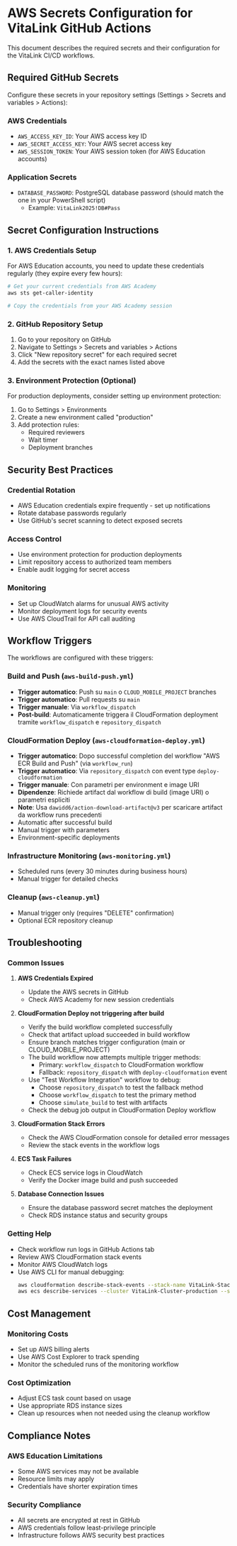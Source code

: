 # AWS Secrets Configuration for VitaLink GitHub Actions

This document describes the required secrets and their configuration for the VitaLink CI/CD workflows.

## Required GitHub Secrets

Configure these secrets in your repository settings (Settings > Secrets and variables > Actions):

### AWS Credentials
- `AWS_ACCESS_KEY_ID`: Your AWS access key ID
- `AWS_SECRET_ACCESS_KEY`: Your AWS secret access key  
- `AWS_SESSION_TOKEN`: Your AWS session token (for AWS Education accounts)

### Application Secrets
- `DATABASE_PASSWORD`: PostgreSQL database password (should match the one in your PowerShell script)
  - Example: `VitaLink2025!DB#Pass`

## Secret Configuration Instructions

### 1. AWS Credentials Setup

For AWS Education accounts, you need to update these credentials regularly (they expire every few hours):

```bash
# Get your current credentials from AWS Academy
aws sts get-caller-identity

# Copy the credentials from your AWS Academy session
```

### 2. GitHub Repository Setup

1. Go to your repository on GitHub
2. Navigate to Settings > Secrets and variables > Actions
3. Click "New repository secret" for each required secret
4. Add the secrets with the exact names listed above

### 3. Environment Protection (Optional)

For production deployments, consider setting up environment protection:

1. Go to Settings > Environments
2. Create a new environment called "production"
3. Add protection rules:
   - Required reviewers
   - Wait timer
   - Deployment branches

## Security Best Practices

### Credential Rotation
- AWS Education credentials expire frequently - set up notifications
- Rotate database passwords regularly
- Use GitHub's secret scanning to detect exposed secrets

### Access Control
- Use environment protection for production deployments
- Limit repository access to authorized team members
- Enable audit logging for secret access

### Monitoring
- Set up CloudWatch alarms for unusual AWS activity
- Monitor deployment logs for security events
- Use AWS CloudTrail for API call auditing

## Workflow Triggers

The workflows are configured with these triggers:

### Build and Push (`aws-build-push.yml`)
- **Trigger automatico**: Push su `main` o `CLOUD_MOBILE_PROJECT` branches
- **Trigger automatico**: Pull requests su `main`
- **Trigger manuale**: Via `workflow_dispatch`
- **Post-build**: Automaticamente triggera il CloudFormation deployment tramite `workflow_dispatch` e `repository_dispatch`

### CloudFormation Deploy (`aws-cloudformation-deploy.yml`)
- **Trigger automatico**: Dopo successful completion del workflow "AWS ECR Build and Push" (via `workflow_run`)
- **Trigger automatico**: Via `repository_dispatch` con event type `deploy-cloudformation`
- **Trigger manuale**: Con parametri per environment e image URI
- **Dipendenze**: Richiede artifact dal workflow di build (image URI) o parametri espliciti
- **Note**: Usa `dawidd6/action-download-artifact@v3` per scaricare artifact da workflow runs precedenti
- Automatic after successful build
- Manual trigger with parameters
- Environment-specific deployments

### Infrastructure Monitoring (`aws-monitoring.yml`)
- Scheduled runs (every 30 minutes during business hours)
- Manual trigger for detailed checks

### Cleanup (`aws-cleanup.yml`)
- Manual trigger only (requires "DELETE" confirmation)
- Optional ECR repository cleanup

## Troubleshooting

### Common Issues

1. **AWS Credentials Expired**
   - Update the AWS secrets in GitHub
   - Check AWS Academy for new session credentials

2. **CloudFormation Deploy not triggering after build**
   - Verify the build workflow completed successfully
   - Check that artifact upload succeeded in build workflow
   - Ensure branch matches trigger configuration (main or CLOUD_MOBILE_PROJECT)
   - The build workflow now attempts multiple trigger methods:
     - Primary: `workflow_dispatch` to CloudFormation workflow
     - Fallback: `repository_dispatch` with `deploy-cloudformation` event
   - Use "Test Workflow Integration" workflow to debug:
     - Choose `repository_dispatch` to test the fallback method
     - Choose `workflow_dispatch` to test the primary method
     - Choose `simulate_build` to test with artifacts
   - Check the debug job output in CloudFormation Deploy workflow

3. **CloudFormation Stack Errors**
   - Check the AWS CloudFormation console for detailed error messages
   - Review the stack events in the workflow logs

4. **ECS Task Failures**
   - Check ECS service logs in CloudWatch
   - Verify the Docker image build and push succeeded

5. **Database Connection Issues**
   - Ensure the database password secret matches the deployment
   - Check RDS instance status and security groups

### Getting Help

- Check workflow run logs in GitHub Actions tab
- Review AWS CloudFormation stack events
- Monitor AWS CloudWatch logs
- Use AWS CLI for manual debugging:
  ```bash
  aws cloudformation describe-stack-events --stack-name VitaLink-Stack
  aws ecs describe-services --cluster VitaLink-Cluster-production --services vitalink-service-production
  ```

## Cost Management

### Monitoring Costs
- Set up AWS billing alerts
- Use AWS Cost Explorer to track spending
- Monitor the scheduled runs of the monitoring workflow

### Cost Optimization
- Adjust ECS task count based on usage
- Use appropriate RDS instance sizes
- Clean up resources when not needed using the cleanup workflow

## Compliance Notes

### AWS Education Limitations
- Some AWS services may not be available
- Resource limits may apply
- Credentials have shorter expiration times

### Security Compliance
- All secrets are encrypted at rest in GitHub
- AWS credentials follow least-privilege principle
- Infrastructure follows AWS security best practices
